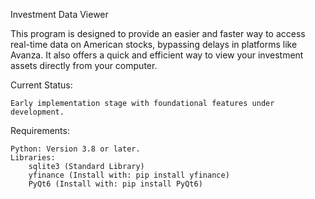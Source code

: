 Investment Data Viewer

This program is designed to provide an easier and faster way to access real-time data on American stocks, bypassing delays in platforms like Avanza. It also offers a quick and efficient way to view your investment assets directly from your computer.

Current Status:

    Early implementation stage with foundational features under development.

Requirements:

    Python: Version 3.8 or later.
    Libraries:
        sqlite3 (Standard Library)
        yfinance (Install with: pip install yfinance)
        PyQt6 (Install with: pip install PyQt6)